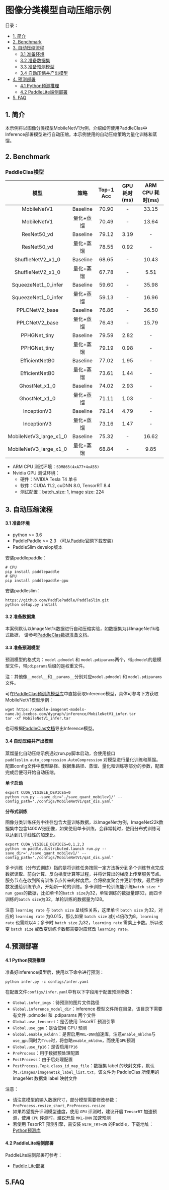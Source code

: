 # 图像分类模型自动压缩示例

目录：
- [1. 简介](#1简介)
- [2. Benchmark](#2Benchmark)
- [3. 自动压缩流程](#自动压缩流程)
  - [3.1 准备环境](#31-准备准备)
  - [3.2 准备数据集](#32-准备数据集)
  - [3.3 准备预测模型](#33-准备预测模型)
  - [3.4 自动压缩并产出模型](#34-自动压缩并产出模型)
- [4. 预测部署](#4预测部署)
  - [4.1 Python预测推理](#41-Python预测推理)
  - [4.2 PaddleLite端侧部署](#42-PaddleLite端侧部署)
- [5. FAQ](5FAQ)


## 1. 简介
本示例将以图像分类模型MobileNetV1为例，介绍如何使用PaddleClas中Inference部署模型进行自动压缩。本示例使用的自动压缩策略为量化训练和蒸馏。

## 2. Benchmark

### PaddleClas模型

| 模型 | 策略 | Top-1 Acc | GPU 耗时(ms) | ARM CPU 耗时(ms) |
|:------:|:------:|:------:|:------:|:------:|
| MobileNetV1 | Baseline | 70.90 | - | 33.15 |
| MobileNetV1 | 量化+蒸馏 | 70.49 | - | 13.64 |
| ResNet50_vd | Baseline | 79.12 | 3.19 | - |
| ResNet50_vd | 量化+蒸馏 | 78.55 | 0.92 | - |
| ShuffleNetV2_x1_0 | Baseline | 68.65 | - | 10.43 |
| ShuffleNetV2_x1_0 | 量化+蒸馏 | 67.78 | - | 5.51 |
| SqueezeNet1_0_infer | Baseline | 59.60 | - | 35.98 |
| SqueezeNet1_0_infer | 量化+蒸馏 | 59.13 | - | 16.96 |
| PPLCNetV2_base | Baseline | 76.86 | - | 36.50 |
| PPLCNetV2_base | 量化+蒸馏 | 76.43 | - | 15.79 |
| PPHGNet_tiny | Baseline | 79.59 | 2.82 | - |
| PPHGNet_tiny | 量化+蒸馏 | 79.19 | 0.98 | - |
| EfficientNetB0 | Baseline | 77.02 | 1.95 | - |
| EfficientNetB0 | 量化+蒸馏 | 73.61 | 1.44 | - |
| GhostNet_x1_0 | Baseline | 74.02 | 2.93 | - |
| GhostNet_x1_0 | 量化+蒸馏 | 71.11 | 1.03 | - |
| InceptionV3 | Baseline | 79.14 | 4.79 | - |
| InceptionV3 | 量化+蒸馏 | 73.16 | 1.47 | - |
| MobileNetV3_large_x1_0 | Baseline | 75.32 | - | 16.62 |
| MobileNetV3_large_x1_0 | 量化+蒸馏 | 68.84 | - | 9.85 |

- ARM CPU 测试环境：`SDM865(4xA77+4xA55)`
- Nvidia GPU 测试环境：
  - 硬件：NVIDIA Tesla T4 单卡
  - 软件：CUDA 11.2, cuDNN 8.0, TensorRT 8.4
  - 测试配置：batch_size: 1, image size: 224

## 3. 自动压缩流程

#### 3.1 准备环境

- python >= 3.6
- PaddlePaddle >= 2.3 （可从[Paddle官网](https://www.paddlepaddle.org.cn/install/quick?docurl=/documentation/docs/zh/install/pip/linux-pip.html)下载安装）
- PaddleSlim develop版本

安装paddlepaddle：
```shell
# CPU
pip install paddlepaddle
# GPU
pip install paddlepaddle-gpu
```

安装paddleslim：
```shell
https://github.com/PaddlePaddle/PaddleSlim.git
python setup.py install
```

#### 3.2 准备数据集
本案例默认以ImageNet1k数据进行自动压缩实验，如数据集为非ImageNet1k格式数据， 请参考[PaddleClas数据准备文档](https://github.com/PaddlePaddle/PaddleClas/blob/release/2.3/docs/zh_CN/data_preparation/classification_dataset.md)。


#### 3.3 准备预测模型
预测模型的格式为：`model.pdmodel` 和 `model.pdiparams`两个，带`pdmodel`的是模型文件，带`pdiparams`后缀的是权重文件。

注：其他像`__model__`和`__params__`分别对应`model.pdmodel` 和 `model.pdiparams`文件。

可在[PaddleClas预训练模型库](https://github.com/PaddlePaddle/PaddleClas/blob/release/2.3/docs/zh_CN/algorithm_introduction/ImageNet_models.md)中直接获取Inference模型，具体可参考下方获取MobileNetV1模型示例：

```shell
wget https://paddle-imagenet-models-name.bj.bcebos.com/dygraph/inference/MobileNetV1_infer.tar
tar -xf MobileNetV1_infer.tar
```
也可根据[PaddleClas文档](https://github.com/PaddlePaddle/PaddleClas/blob/release/2.3/docs/zh_CN/inference_deployment/export_model.md)导出Inference模型。

#### 3.4 自动压缩并产出模型

蒸馏量化自动压缩示例通过run.py脚本启动，会使用接口 ```paddleslim.auto_compression.AutoCompression``` 对模型进行量化训练和蒸馏。配置config文件中模型路径、数据集路径、蒸馏、量化和训练等部分的参数，配置完成后便可开始自动压缩。

**单卡启动**

```shell
export CUDA_VISIBLE_DEVICES=0
python run.py --save_dir='./save_quant_mobilev1/' --config_path='./configs/MobileNetV1/qat_dis.yaml'
```

**分布式训练**

图像分类训练任务中往往包含大量训练数据，以ImageNet为例，ImageNet22k数据集中包含1400W张图像，如果使用单卡训练，会非常耗时，使用分布式训练可以达到几乎线性的加速比。

```shell
export CUDA_VISIBLE_DEVICES=0,1,2,3
python -m paddle.distributed.launch run.py --save_dir='./save_quant_mobilev1/' --config_path='./configs/MobileNetV1/qat_dis.yaml'
```
多卡训练（分布式训练）指的是将训练任务按照一定方法拆分到多个训练节点完成数据读取、前向计算、反向梯度计算等过程，并将计算出的梯度上传至服务节点。服务节点在收到所有训练节点传来的梯度后，会将梯度聚合并更新参数。最后将参数发送给训练节点，开始新一轮的训练。多卡训练一轮训练能训练```batch size * num gpus```的数据，比如单卡的```batch size```为32，单轮训练的数据量即32，而四卡训练的```batch size```为32，单轮训练的数据量为128。

注意 ```learning rate``` 与 ```batch size``` 呈线性关系，这里单卡 ```batch size``` 为32，对应的 ```learning rate``` 为0.015，那么如果 ```batch size``` 减小4倍改为8，```learning rate``` 也需除以4；多卡时 ```batch size``` 为32，```learning rate``` 需乘上卡数。所以改变 ```batch size``` 或改变训练卡数都需要对应修改 ```learning rate```。


## 4.预测部署
#### 4.1 Python预测推理


准备好inference模型后，使用以下命令进行预测：
```shell
python infer.py -c configs/infer.yaml
```

在配置文件```configs/infer.yaml```中有以下字段用于配置预测参数：
- ```Global.infer_imgs```：待预测的图片文件路径
- ```Global.inference_model_dir```：inference 模型文件所在目录，该目录下需要有文件 .pdmodel 和 .pdiparams 两个文件
- ```Global.use_tensorrt```：是否使用 TesorRT 预测引擎
- ```Global.use_gpu```：是否使用 GPU 预测
- ```Global.enable_mkldnn```：是否启用```MKL-DNN```加速库，注意```enable_mkldnn```与```use_gpu```同时为```True```时，将忽略```enable_mkldnn```，而使用```GPU```预测
- ```Global.use_fp16```：是否启用```FP16```
- ```PreProcess```：用于数据预处理配置
- ```PostProcess```：由于后处理配置
- ```PostProcess.Topk.class_id_map_file```：数据集 label 的映射文件，默认为```./images/imagenet1k_label_list.txt```，该文件为 PaddleClas 所使用的 ImageNet 数据集 label 映射文件

注意：
- 请注意模型的输入数据尺寸，部分模型需要修改参数：```PreProcess.resize_short```, ```PreProcess.resize```
- 如果希望提升评测模型速度，使用 ```GPU``` 评测时，建议开启 ```TensorRT``` 加速预测，使用 ```CPU``` 评测时，建议开启 ```MKL-DNN``` 加速预测
- 若使用 TesorRT 预测引擎，需安装 ```WITH_TRT=ON``` 的Paddle，下载地址：[Python预测库](https://paddleinference.paddlepaddle.org.cn/master/user_guides/download_lib.html#python)


#### 4.2 PaddleLite端侧部署
PaddleLite端侧部署可参考：
- [Paddle Lite部署](https://github.com/PaddlePaddle/PaddleClas/blob/develop/docs/zh_CN/inference_deployment/paddle_lite_deploy.md)

## 5.FAQ
